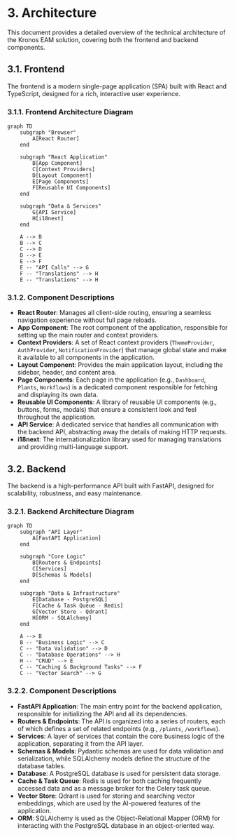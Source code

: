 # 3. Architecture

This document provides a detailed overview of the technical architecture of the Kronos EAM solution, covering both the frontend and backend components.

## 3.1. Frontend

The frontend is a modern single-page application (SPA) built with React and TypeScript, designed for a rich, interactive user experience.

### 3.1.1. Frontend Architecture Diagram

```mermaid
graph TD
    subgraph "Browser"
        A[React Router]
    end

    subgraph "React Application"
        B[App Component]
        C[Context Providers]
        D[Layout Component]
        E[Page Components]
        F[Reusable UI Components]
    end

    subgraph "Data & Services"
        G[API Service]
        H[i18next]
    end

    A --> B
    B --> C
    C --> D
    D --> E
    E --> F
    E -- "API Calls" --> G
    F -- "Translations" --> H
    E -- "Translations" --> H
```

### 3.1.2. Component Descriptions

*   **React Router**: Manages all client-side routing, ensuring a seamless navigation experience without full page reloads.
*   **App Component**: The root component of the application, responsible for setting up the main router and context providers.
*   **Context Providers**: A set of React context providers (`ThemeProvider`, `AuthProvider`, `NotificationProvider`) that manage global state and make it available to all components in the application.
*   **Layout Component**: Provides the main application layout, including the sidebar, header, and content area.
*   **Page Components**: Each page in the application (e.g., `Dashboard`, `Plants`, `Workflows`) is a dedicated component responsible for fetching and displaying its own data.
*   **Reusable UI Components**: A library of reusable UI components (e.g., buttons, forms, modals) that ensure a consistent look and feel throughout the application.
*   **API Service**: A dedicated service that handles all communication with the backend API, abstracting away the details of making HTTP requests.
*   **i18next**: The internationalization library used for managing translations and providing multi-language support.

## 3.2. Backend

The backend is a high-performance API built with FastAPI, designed for scalability, robustness, and easy maintenance.

### 3.2.1. Backend Architecture Diagram

```mermaid
graph TD
    subgraph "API Layer"
        A[FastAPI Application]
    end

    subgraph "Core Logic"
        B[Routers & Endpoints]
        C[Services]
        D[Schemas & Models]
    end

    subgraph "Data & Infrastructure"
        E[Database - PostgreSQL]
        F[Cache & Task Queue - Redis]
        G[Vector Store - Qdrant]
        H[ORM - SQLAlchemy]
    end

    A --> B
    B -- "Business Logic" --> C
    C -- "Data Validation" --> D
    C -- "Database Operations" --> H
    H -- "CRUD" --> E
    C -- "Caching & Background Tasks" --> F
    C -- "Vector Search" --> G
```

### 3.2.2. Component Descriptions

*   **FastAPI Application**: The main entry point for the backend application, responsible for initializing the API and all its dependencies.
*   **Routers & Endpoints**: The API is organized into a series of routers, each of which defines a set of related endpoints (e.g., `/plants`, `/workflows`).
*   **Services**: A layer of services that contain the core business logic of the application, separating it from the API layer.
*   **Schemas & Models**: Pydantic schemas are used for data validation and serialization, while SQLAlchemy models define the structure of the database tables.
*   **Database**: A PostgreSQL database is used for persistent data storage.
*   **Cache & Task Queue**: Redis is used for both caching frequently accessed data and as a message broker for the Celery task queue.
*   **Vector Store**: Qdrant is used for storing and searching vector embeddings, which are used by the AI-powered features of the application.
*   **ORM**: SQLAlchemy is used as the Object-Relational Mapper (ORM) for interacting with the PostgreSQL database in an object-oriented way.
